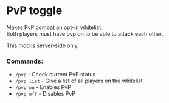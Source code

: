 # PvP toggle

Makes PvP combat an opt-in whitelist.  
Both players must have pvp on to be able to attack each other.  

This mod is server-side only  

### Commands:
* `/pvp` - Check current PvP status
* `/pvp list` - Give a list of all players on the whitelist
* `/pvp on` - Enables PvP
* `/pvp off` - Disables PvP
